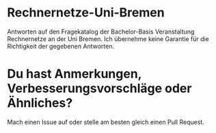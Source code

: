 # Rechnernetze-Uni-Bremen

Antworten auf den Fragekatalog der Bachelor-Basis Veranstaltung Rechnernetze an der Uni Bremen. Ich übernehme keine Garantie für die Richtigkeit der gegebenen Antworten.

# Du hast Anmerkungen, Verbesserungsvorschläge oder Ähnliches?

Mach einen Issue auf oder stelle am besten gleich einen Pull Request.

